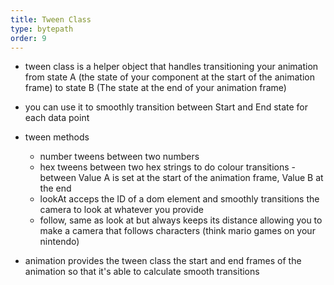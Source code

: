 ```yaml
---
title: Tween Class
type: bytepath
order: 9
---
```


- tween class is a helper object that handles transitioning your animation from state A (the state of your component at the start of the animation frame)
to state B (The state at the end of your animation frame)

- you can use it to smoothly transition between Start and End state for each data point

- tween methods
    - number tweens between two numbers
    - hex tweens between two hex strings to do colour transitions
    -between  Value A is set at the start of the animation frame, Value B at the end 
    - lookAt acceps the ID of a dom element and smoothly transitions the camera to look at whatever you provide
    - follow, same as look at but always keeps its distance allowing you to make a camera that follows characters (think mario games on your nintendo)
    
    
- animation provides the tween class the start and end frames of the animation so that it's able to calculate smooth transitions

    
